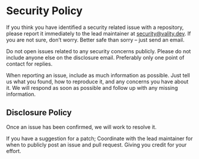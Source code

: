 # Security Policy

If you think you have identified a security related issue with a repository, please report it immediately to the lead maintainer at <a href="mailto:security@vality.dev?subject=SECURITY REPO-NAME-HERE">security@vality.dev</a>. If you are not sure, don’t worry. Better safe than sorry – just send an email.

Do not open issues related to any security concerns publicly. Please do not include anyone else on the disclosure email. Preferably only one point of contact for replies.

When reporting an issue, include as much information as possible. Just tell us what you found, how to reproduce it, and any concerns you have about it. We will respond as soon as possible and follow up with any missing information.

## Disclosure Policy

Once an issue has been confirmed, we will work to resolve it.

If you have a suggestion for a patch; Coordinate with the lead maintainer for when to publicly post an issue and pull request. Giving you credit for your effort.
